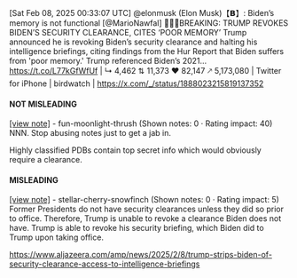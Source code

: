 [Sat Feb 08, 2025 00:33:07 UTC] @elonmusk (Elon Musk)【𝗕】: Biden’s memory is not functional [@MarioNawfal] 🚨🇺🇸BREAKING: TRUMP REVOKES BIDEN’S SECURITY CLEARANCE, CITES ‘POOR MEMORY’ Trump announced he is revoking Biden’s security clearance and halting his intelligence briefings, citing findings from the Hur Report that Biden suffers from 'poor memory.' Trump referenced Biden’s 2021… https://t.co/L77kGfWfUf | ↳ 4,462 ⇅ 11,373 ♥ 82,147 🡕 5,173,080 | Twitter for iPhone | birdwatch | https://x.com/_/status/1888023215819137352

#### NOT MISLEADING

[[view note]](https://x.com/i/birdwatch/n/1888102267527536989) - fun-moonlight-thrush (Shown notes: 0 · Rating impact: 40)
NNN. Stop abusing notes just to get a jab in.

Highly classified PDBs contain top secret info which would obviously require a clearance.

#### MISLEADING

[[view note]](https://x.com/i/birdwatch/n/1888074967633297745) - stellar-cherry-snowfinch (Shown notes: 0 · Rating impact: 5)
Former Presidents do not have security clearances unless they did so prior to office. Therefore, Trump is unable to revoke a clearance Biden does not have. Trump is able to revoke his security briefing, which Biden did to Trump upon taking office. 

https://www.aljazeera.com/amp/news/2025/2/8/trump-strips-biden-of-security-clearance-access-to-intelligence-briefings
